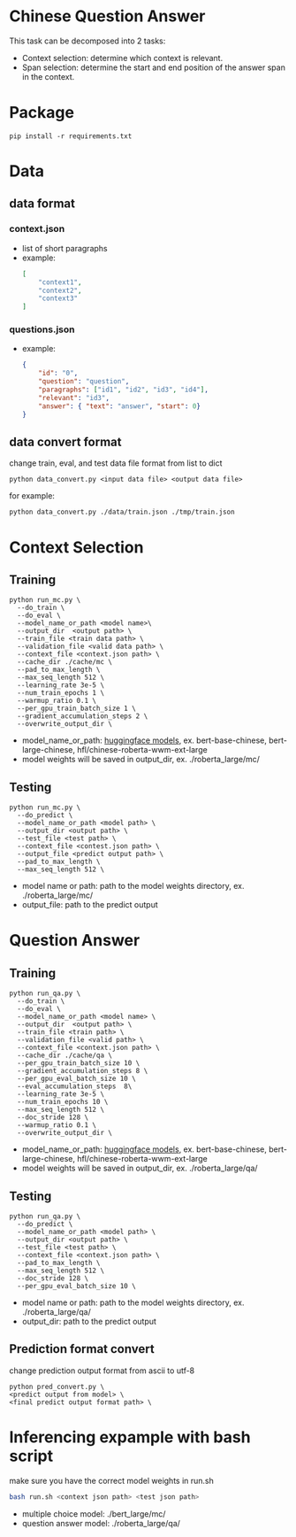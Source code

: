 # Chinese Question Answer
This task can be decomposed into 2 tasks:
- Context selection: determine which context is relevant.
- Span selection: determine the start and end position of the answer span in the context.

# Package
```
pip install -r requirements.txt
```

# Data
## data format
### context.json
- list of short paragraphs
- example:
    ```json
    [
        "context1",
        "context2",
        "context3"
    ]
    ```
### questions.json
- example:
    ```json
    {
        "id": "0",
        "question": "question",
        "paragraphs": ["id1", "id2", "id3", "id4"],
        "relevant": "id3",
        "answer": { "text": "answer", "start": 0}
    }
    ```

## data convert format
change train, eval, and test data file format from list to dict
```
python data_convert.py <input data file> <output data file>
```
for example:
```
python data_convert.py ./data/train.json ./tmp/train.json
```

# Context Selection
## Training
```
python run_mc.py \
  --do_train \
  --do_eval \
  --model_name_or_path <model name>\
  --output_dir  <output path> \
  --train_file <train data path> \
  --validation_file <valid data path> \
  --context_file <context.json path> \
  --cache_dir ./cache/mc \
  --pad_to_max_length \
  --max_seq_length 512 \
  --learning_rate 3e-5 \
  --num_train_epochs 1 \
  --warmup_ratio 0.1 \
  --per_gpu_train_batch_size 1 \
  --gradient_accumulation_steps 2 \
  --overwrite_output_dir \
```
- model_name_or_path: [huggingface models](https://huggingface.co/models), ex. bert-base-chinese, bert-large-chinese, hfl/chinese-roberta-wwm-ext-large
- model weights will be saved in output_dir, ex. ./roberta_large/mc/

## Testing
```
python run_mc.py \
  --do_predict \
  --model_name_or_path <model path> \
  --output_dir <output path> \
  --test_file <test path> \
  --context_file <contest.json path> \
  --output_file <predict output path> \
  --pad_to_max_length \
  --max_seq_length 512 \
```
- model name or path: path to the model weights directory, ex. ./roberta_large/mc/
- output_file: path to the predict output 

# Question Answer
## Training
```
python run_qa.py \
  --do_train \
  --do_eval \
  --model_name_or_path <model name> \
  --output_dir  <output path> \
  --train_file <train path> \
  --validation_file <valid path> \
  --context_file <context.json path> \
  --cache_dir ./cache/qa \
  --per_gpu_train_batch_size 10 \
  --gradient_accumulation_steps 8 \
  --per_gpu_eval_batch_size 10 \
  --eval_accumulation_steps  8\
  --learning_rate 3e-5 \
  --num_train_epochs 10 \
  --max_seq_length 512 \
  --doc_stride 128 \
  --warmup_ratio 0.1 \
  --overwrite_output_dir \
```
- model_name_or_path: [huggingface models](https://huggingface.co/models), ex. bert-base-chinese, bert-large-chinese, hfl/chinese-roberta-wwm-ext-large
- model weights will be saved in output_dir, ex. ./roberta_large/qa/

## Testing
```
python run_qa.py \
  --do_predict \
  --model_name_or_path <model path> \
  --output_dir <output path> \
  --test_file <test path> \
  --context_file <context.json path> \
  --pad_to_max_length \
  --max_seq_length 512 \
  --doc_stride 128 \
  --per_gpu_eval_batch_size 10 \
```
- model name or path: path to the model weights directory, ex. ./roberta_large/qa/
- output_dir: path to the predict output

## Prediction format convert
change prediction output format from ascii to utf-8
```
python pred_convert.py \
<predict output from model> \
<final predict output format path> \
```

# Inferencing expample with bash script
make sure you have the correct model weights in run.sh
```bash
bash run.sh <context json path> <test json path>
```
- multiple choice model: ./bert_large/mc/
- question answer model: ./roberta_large/qa/